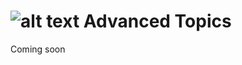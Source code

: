 # ![alt text](http://cdn.3volve.io/adb/images/logo/0.5x/logo@0.5x.png "ADB Logo")   Advanced Topics

Coming soon